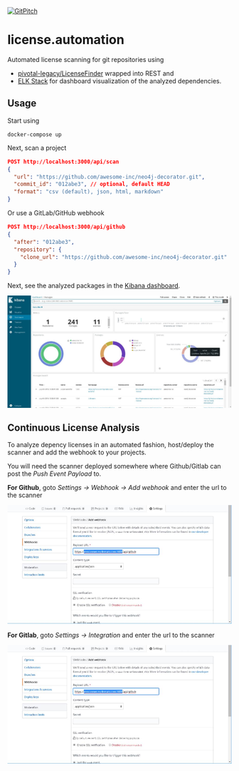 [![GitPitch](https://gitpitch.com/assets/badge.svg)](https://gitpitch.com/mkoertgen/license.automation/master)

# license.automation

Automated license scanning for git repositories using

- [pivotal-legacy/LicenseFinder](https://github.com/pivotal-legacy/LicenseFinder) wrapped into REST and
- [ELK Stack](https://www.elastic.co/elk-stack) for dashboard visualization of the analyzed dependencies.

## Usage

Start using

```console
docker-compose up
```

Next, scan a project

```json
POST http://localhost:3000/api/scan
{
  "url": "https://github.com/awesome-inc/neo4j-decorator.git",
  "commit_id": "012abe3", // optional, default HEAD
  "format": "csv (default), json, html, markdown"
}
```

Or use a GitLab/GitHub webhook

```json
POST http://localhost:3000/api/github
{
  "after": "012abe3",
  "repository": {
    "clone_url": "https://github.com/awesome-inc/neo4j-decorator.git"
  }
}
```

Next, see the analyzed packages in the [Kibana dashboard](http://localhost:5601).

![License Dashboard](assets/image/dashboard.jpg)

## Continuous License Analysis

To analyze depency licenses in an automated fashion, host/deploy the scanner and add the webhook to your projects.

You will need the scanner deployed somewhere where Github/Gitlab can post the _Push Event Payload_ to.

**For Github**, goto _Settings -> Webhook -> Add webhook_ and enter the url to the scanner

![Github Webhook](assets/image/github_webhook.jpg)

**For Gitlab**, goto _Settings -> Integration_ and enter the url to the scanner

![Github Webhook](assets/image/github_webhook.jpg)
